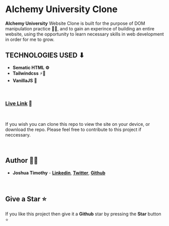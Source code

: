 # Alchemy University Clone

 <strong>Alchemy University</strong> Website Clone is built for the purpose of DOM manipulation practice 👨‍💻, and to gain an experince of building an entire website, using the opportunity to learn necessary skills in web development in order for me to grow.

## TECHNOLOGIES USED ⬇
- **Sematic HTML ⚙**
- **Tailwindcss** ⚡🌟
- **VanillaJS** 🚀

<br/>

### **[Live Link](github.io/joshua-timothy/alchemyuni-clone)**   🔗

<br>

If you wish you can clone this repo to view the site on your device, or download the repo. Please feel free to contribute to this project if neccessary.

<br>

## Author 👨‍💻

- **Joshua Timothy** - **[Linkedin](https://linkedin.com/in/rammcodes)**, **[Twitter](https://twitter.com/rammcodes)**, **[Github](https://github.com/rammcodes)**


<br>

## Give a Star ⭐

If you like this project then give it a **Github** star by pressing the **Star** button ⭐
